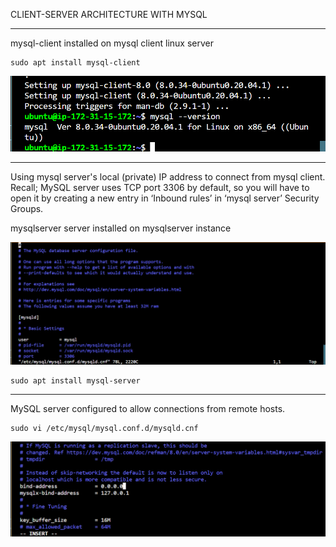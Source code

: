 CLIENT-SERVER ARCHITECTURE WITH MYSQL
***

mysql-client installed on mysql client linux server
```
sudo apt install mysql-client

```
![screenshot](./images/mysqlclient.png)
***
Using mysql server's local (private) IP address to connect from mysql client. Recall; MySQL server uses TCP port 3306 by default, so you will have to open it by creating a new entry in ‘Inbound rules’ in ‘mysql server’ Security Groups.

mysqlserver server installed on mysqlserver instance

![screenshot](./images/mysqlserver.png)


```
sudo apt install mysql-server
```
***
MySQL server configured to allow connections from remote hosts.
```
sudo vi /etc/mysql/mysql.conf.d/mysqld.cnf
```

![screenshot](./images/bindaddresschanged.png)



